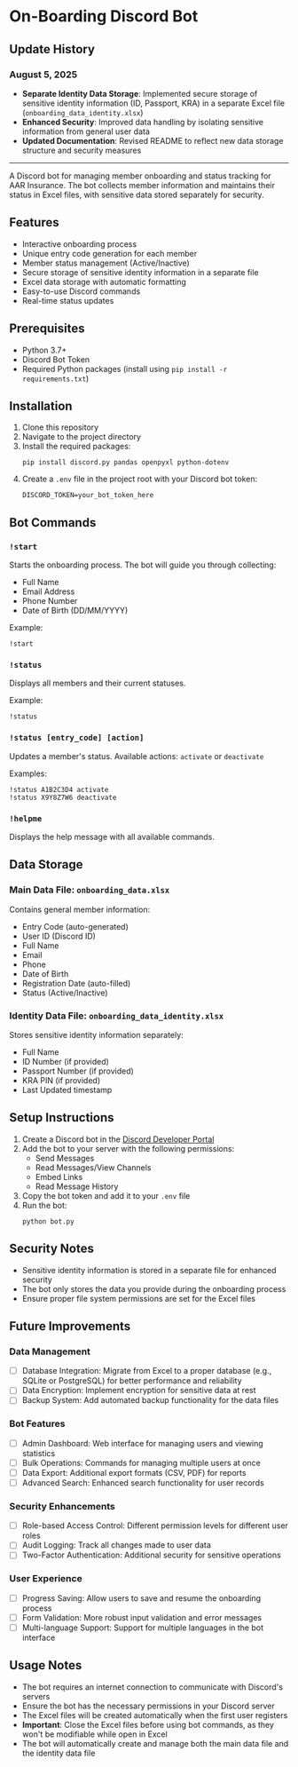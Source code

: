 # On-Boarding Discord Bot

## Update History

### August 5, 2025
- **Separate Identity Data Storage**: Implemented secure storage of sensitive identity information (ID, Passport, KRA) in a separate Excel file (`onboarding_data_identity.xlsx`)
- **Enhanced Security**: Improved data handling by isolating sensitive information from general user data
- **Updated Documentation**: Revised README to reflect new data storage structure and security measures

---


A Discord bot for managing member onboarding and status tracking for AAR Insurance. The bot collects member information and maintains their status in Excel files, with sensitive data stored separately for security.

## Features

- Interactive onboarding process
- Unique entry code generation for each member
- Member status management (Active/Inactive)
- Secure storage of sensitive identity information in a separate file
- Excel data storage with automatic formatting
- Easy-to-use Discord commands
- Real-time status updates

## Prerequisites

- Python 3.7+
- Discord Bot Token
- Required Python packages (install using `pip install -r requirements.txt`)

## Installation

1. Clone this repository
2. Navigate to the project directory
3. Install the required packages:
   ```
   pip install discord.py pandas openpyxl python-dotenv
   ```
4. Create a `.env` file in the project root with your Discord bot token:
   ```
   DISCORD_TOKEN=your_bot_token_here
   ```

## Bot Commands

### `!start`
Starts the onboarding process. The bot will guide you through collecting:
- Full Name
- Email Address
- Phone Number
- Date of Birth (DD/MM/YYYY)

Example:
```
!start
```

### `!status`
Displays all members and their current statuses.

Example:
```
!status
```

### `!status [entry_code] [action]`
Updates a member's status. Available actions: `activate` or `deactivate`

Examples:
```
!status A1B2C3D4 activate
!status X9Y8Z7W6 deactivate
```

### `!helpme`
Displays the help message with all available commands.

## Data Storage

### Main Data File: `onboarding_data.xlsx`
Contains general member information:
- Entry Code (auto-generated)
- User ID (Discord ID)
- Full Name
- Email
- Phone
- Date of Birth
- Registration Date (auto-filled)
- Status (Active/Inactive)

### Identity Data File: `onboarding_data_identity.xlsx`
Stores sensitive identity information separately:
- Full Name
- ID Number (if provided)
- Passport Number (if provided)
- KRA PIN (if provided)
- Last Updated timestamp

## Setup Instructions

1. Create a Discord bot in the [Discord Developer Portal](https://discord.com/developers/applications)
2. Add the bot to your server with the following permissions:
   - Send Messages
   - Read Messages/View Channels
   - Embed Links
   - Read Message History
3. Copy the bot token and add it to your `.env` file
4. Run the bot:
   ```
   python bot.py
   ```

## Security Notes
- Sensitive identity information is stored in a separate file for enhanced security
- The bot only stores the data you provide during the onboarding process
- Ensure proper file system permissions are set for the Excel files

## Future Improvements

### Data Management
- [ ] Database Integration: Migrate from Excel to a proper database (e.g., SQLite or PostgreSQL) for better performance and reliability
- [ ] Data Encryption: Implement encryption for sensitive data at rest
- [ ] Backup System: Add automated backup functionality for the data files

### Bot Features
- [ ] Admin Dashboard: Web interface for managing users and viewing statistics
- [ ] Bulk Operations: Commands for managing multiple users at once
- [ ] Data Export: Additional export formats (CSV, PDF) for reports
- [ ] Advanced Search: Enhanced search functionality for user records

### Security Enhancements
- [ ] Role-based Access Control: Different permission levels for different user roles
- [ ] Audit Logging: Track all changes made to user data
- [ ] Two-Factor Authentication: Additional security for sensitive operations

### User Experience
- [ ] Progress Saving: Allow users to save and resume the onboarding process
- [ ] Form Validation: More robust input validation and error messages
- [ ] Multi-language Support: Support for multiple languages in the bot interface

## Usage Notes
- The bot requires an internet connection to communicate with Discord's servers
- Ensure the bot has the necessary permissions in your Discord server
- The Excel files will be created automatically when the first user registers
- **Important**: Close the Excel files before using bot commands, as they won't be modifiable while open in Excel
- The bot will automatically create and manage both the main data file and the identity data file
